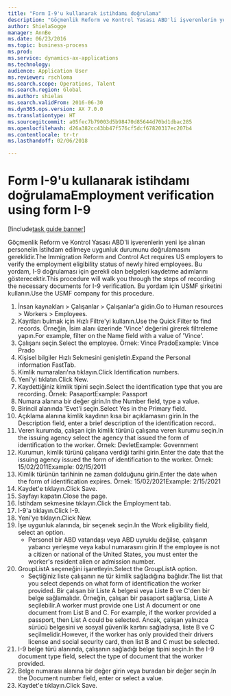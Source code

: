 ```yaml
--- 
title: "Form I-9'u kullanarak istihdamı doğrulama"
description: "Göçmenlik Reform ve Kontrol Yasası ABD'li işverenlerin yeni işe alınan personelin İstihdam edilmeye uygunluk durumunu doğrulamasını gereklidir."
author: ShielaSogge
manager: AnnBe
ms.date: 06/23/2016
ms.topic: business-process
ms.prod: 
ms.service: dynamics-ax-applications
ms.technology: 
audience: Application User
ms.reviewer: rschloma
ms.search.scope: Operations, Talent
ms.search.region: Global
ms.author: shielas
ms.search.validFrom: 2016-06-30
ms.dyn365.ops.version: AX 7.0.0
ms.translationtype: HT
ms.sourcegitcommit: a05fec7b79003d5b98470d85644d70bd1dbac285
ms.openlocfilehash: d26a382cc43bb47f576cf5dcf67820317ec207b4
ms.contentlocale: tr-tr
ms.lasthandoff: 02/06/2018

---
```

# <a name="employment-verification-using-form-i-9"></a><span data-ttu-id="17d34-103">Form I-9'u kullanarak istihdamı doğrulama</span><span class="sxs-lookup"><span data-stu-id="17d34-103">Employment verification using form I-9</span></span>

[!include[task guide banner](../../../includes/task-guide-banner.md)]

<span data-ttu-id="17d34-104">Göçmenlik Reform ve Kontrol Yasası ABD'li işverenlerin yeni işe alınan personelin İstihdam edilmeye uygunluk durumunu doğrulamasını gereklidir.</span><span class="sxs-lookup"><span data-stu-id="17d34-104">The Immigration Reform and Control Act requires US employers to verify the employment eligibility status of newly hired employees.</span></span> <span data-ttu-id="17d34-105">Bu yordam, I-9 doğrulaması için gerekli olan belgeleri kaydetme adımlarını gösterecektir.</span><span class="sxs-lookup"><span data-stu-id="17d34-105">This procedure will walk you through the steps of recording the necessary documents for I-9 verification.</span></span> <span data-ttu-id="17d34-106">Bu yordam için USMF şirketini kullanın.</span><span class="sxs-lookup"><span data-stu-id="17d34-106">Use the USMF company for this procedure.</span></span>

1. <span data-ttu-id="17d34-107">İnsan kaynakları > Çalışanlar > Çalışanlar'a gidin.</span><span class="sxs-lookup"><span data-stu-id="17d34-107">Go to Human resources > Workers > Employees.</span></span>
2. <span data-ttu-id="17d34-108">Kayıtları bulmak için Hızlı Filtre'yi kullanın.</span><span class="sxs-lookup"><span data-stu-id="17d34-108">Use the Quick Filter to find records.</span></span> <span data-ttu-id="17d34-109">Örneğin, İsim alanı üzerinde 'Vince' değerini girerek filtreleme yapın.</span><span class="sxs-lookup"><span data-stu-id="17d34-109">For example, filter on the Name field with a value of 'Vince'.</span></span>
3. <span data-ttu-id="17d34-110">Çalışanı seçin.</span><span class="sxs-lookup"><span data-stu-id="17d34-110">Select the employee.</span></span> <span data-ttu-id="17d34-111">Örnek: Vince Prado</span><span class="sxs-lookup"><span data-stu-id="17d34-111">Example: Vince Prado</span></span>
4. <span data-ttu-id="17d34-112">Kişisel bilgiler Hızlı Sekmesini genişletin.</span><span class="sxs-lookup"><span data-stu-id="17d34-112">Expand the Personal information FastTab.</span></span>
5. <span data-ttu-id="17d34-113">Kimlik numaraları'na tıklayın.</span><span class="sxs-lookup"><span data-stu-id="17d34-113">Click Identification numbers.</span></span>
6. <span data-ttu-id="17d34-114">Yeni'yi tıklatın.</span><span class="sxs-lookup"><span data-stu-id="17d34-114">Click New.</span></span>
7. <span data-ttu-id="17d34-115">Kaydettiğiniz kimlik tipini seçin.</span><span class="sxs-lookup"><span data-stu-id="17d34-115">Select the identification type that you are recording.</span></span> <span data-ttu-id="17d34-116">Örnek: Pasaport</span><span class="sxs-lookup"><span data-stu-id="17d34-116">Example: Passport</span></span>
8. <span data-ttu-id="17d34-117">Numara alanına bir değer girin.</span><span class="sxs-lookup"><span data-stu-id="17d34-117">In the Number field, type a value.</span></span>
9. <span data-ttu-id="17d34-118">Birincil alanında 'Evet'i seçin.</span><span class="sxs-lookup"><span data-stu-id="17d34-118">Select Yes in the Primary field.</span></span>
10. <span data-ttu-id="17d34-119">Açıklama alanına kimlik kaydının kısa bir açıklamasını girin.</span><span class="sxs-lookup"><span data-stu-id="17d34-119">In the Description field, enter a brief description of the identification record..</span></span>
11. <span data-ttu-id="17d34-120">Veren kurumda, çalışan için kimlik türünü çalışana veren kurumu seçin.</span><span class="sxs-lookup"><span data-stu-id="17d34-120">In the issuing agency select the agency that issued the form of identification to the worker.</span></span> <span data-ttu-id="17d34-121">Örnek: Devlet</span><span class="sxs-lookup"><span data-stu-id="17d34-121">Example: Government</span></span>
12. <span data-ttu-id="17d34-122">Kurumun, kimlik türünü çalışana verdiği tarihi girin.</span><span class="sxs-lookup"><span data-stu-id="17d34-122">Enter the date that the issuing agency issued the form of identification to the worker.</span></span> <span data-ttu-id="17d34-123">Örnek: 15/02/2011</span><span class="sxs-lookup"><span data-stu-id="17d34-123">Example: 02/15/2011</span></span>
13. <span data-ttu-id="17d34-124">Kimlik türünün tarihinin ne zaman dolduğunu girin.</span><span class="sxs-lookup"><span data-stu-id="17d34-124">Enter the date when the form of identification expires.</span></span> <span data-ttu-id="17d34-125">Örnek: 15/02/2021</span><span class="sxs-lookup"><span data-stu-id="17d34-125">Example: 2/15/2021</span></span>
14. <span data-ttu-id="17d34-126">Kaydet'e tıklayın.</span><span class="sxs-lookup"><span data-stu-id="17d34-126">Click Save.</span></span>
15. <span data-ttu-id="17d34-127">Sayfayı kapatın.</span><span class="sxs-lookup"><span data-stu-id="17d34-127">Close the page.</span></span>
16. <span data-ttu-id="17d34-128">İstihdam sekmesine tıklayın.</span><span class="sxs-lookup"><span data-stu-id="17d34-128">Click the Employment tab.</span></span>
17. <span data-ttu-id="17d34-129">I-9'a tıklayın.</span><span class="sxs-lookup"><span data-stu-id="17d34-129">Click I-9.</span></span>
18. <span data-ttu-id="17d34-130">Yeni'ye tıklayın.</span><span class="sxs-lookup"><span data-stu-id="17d34-130">Click New.</span></span>
19. <span data-ttu-id="17d34-131">İşe uygunluk alanında, bir seçenek seçin.</span><span class="sxs-lookup"><span data-stu-id="17d34-131">In the Work eligibility field, select an option.</span></span>
    * <span data-ttu-id="17d34-132">Personel bir ABD vatandaşı veya ABD uyruklu değilse, çalışanın yabancı yerleşme veya kabul numarasını girin.</span><span class="sxs-lookup"><span data-stu-id="17d34-132">If the employee is not a citizen or national of the United States, you must enter the worker's resident alien or admission number.</span></span>  
20. <span data-ttu-id="17d34-133">GroupListA seçeneğini işaretleyin.</span><span class="sxs-lookup"><span data-stu-id="17d34-133">Select the GroupListA option.</span></span>
    * <span data-ttu-id="17d34-134">Seçtiğiniz liste çalışanın ne tür kimlik sağladığına bağlıdır.</span><span class="sxs-lookup"><span data-stu-id="17d34-134">The list that you select depends on what form of identification the worker provided.</span></span> <span data-ttu-id="17d34-135">Bir çalışan bir Liste A belgesi veya Liste B ve C'den bir belge sağlamalıdır. Örneğin, çalışan bir pasaport sağlarsa, Liste A seçilebilir.</span><span class="sxs-lookup"><span data-stu-id="17d34-135">A worker must provide one List A document or one document from List B and C. For example, if the worker provided a passport, then List A could be selected.</span></span> <span data-ttu-id="17d34-136">Ancak, çalışan yalnızca sürücü belgesini ve sosyal güvenlik kartını sağladıysa, liste B ve C seçilmelidir.</span><span class="sxs-lookup"><span data-stu-id="17d34-136">However, if the worker has only provided their drivers license and social security card, then list B and C must be selected.</span></span>  
21. <span data-ttu-id="17d34-137">I-9 belge türü alanında, çalışanın sağladığı belge tipini seçin.</span><span class="sxs-lookup"><span data-stu-id="17d34-137">In the I-9 document type field, select the type of document that the worker provided.</span></span>
22. <span data-ttu-id="17d34-138">Belge numarası alanına bir değer girin veya buradan bir değer seçin.</span><span class="sxs-lookup"><span data-stu-id="17d34-138">In the Document number field, enter or select a value.</span></span>
23. <span data-ttu-id="17d34-139">Kaydet'e tıklayın.</span><span class="sxs-lookup"><span data-stu-id="17d34-139">Click Save.</span></span>


